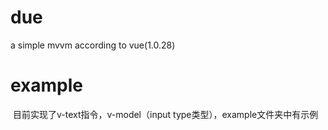 # due
a simple mvvm according to vue(1.0.28)
# example
  目前实现了v-text指令，v-model（input type类型），example文件夹中有示例

